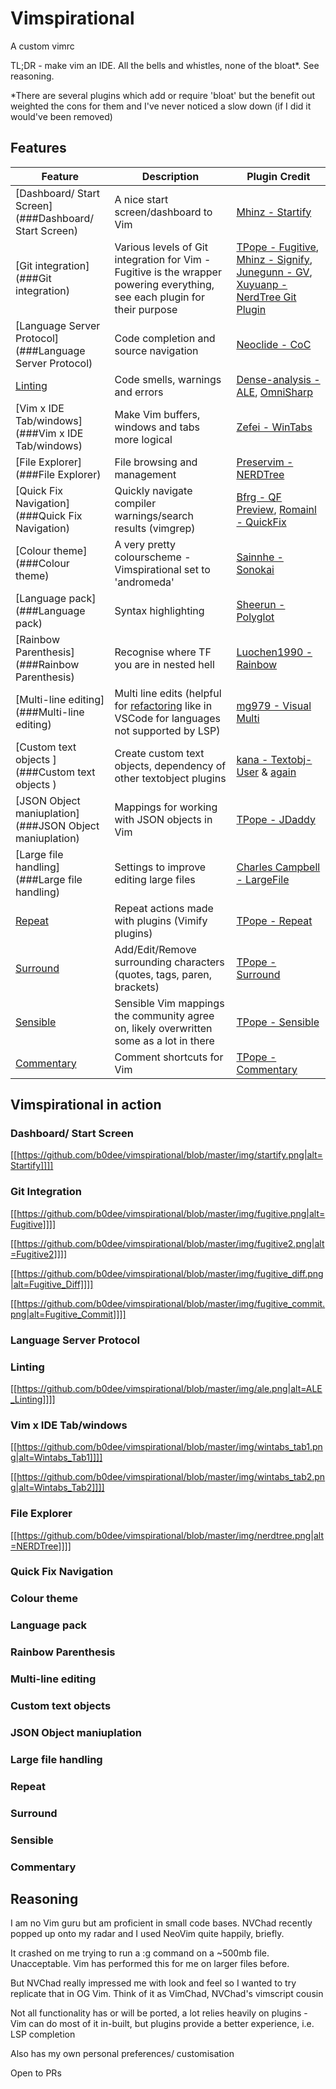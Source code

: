 # Vimspirational

A custom vimrc

TL;DR - make vim an IDE. All the bells and whistles, none of the bloat*. See reasoning.

*There are several plugins which add or require 'bloat' but the benefit out weighted the cons for them and I've never noticed a slow down (if I did it would've been removed)

## Features

| Feature | Description | Plugin Credit |
| ------- | ----------- | ------------- | 
| [Dashboard/ Start Screen](###Dashboard/ Start Screen) | A nice start screen/dashboard to Vim | [Mhinz - Startify](https://github.com/mhinz/vim-startify) |
| [Git integration](###Git integration) | Various levels of Git integration for Vim - Fugitive is the wrapper powering everything, see each plugin for their purpose | [TPope - Fugitive](https://github.com/tpope/vim-fugitive), [Mhinz - Signify](https://github.com/mhinz/vim-signify), [Junegunn - GV](https://github.com/junegunn/gv.vim), [Xuyuanp - NerdTree Git Plugin](https://github.com/xuyuanp/nerdtree-git-plugin) |
| [Language Server Protocol](###Language Server Protocol) | Code completion and source navigation | [Neoclide - CoC](https://github.com/neoclide/coc.nvim) | 
| [Linting](###Linting) | Code smells, warnings and errors | [Dense-analysis - ALE](https://github.com/dense-analysis/ale), [OmniSharp](https://github.com/OmniSharp/omnisharp-vim) |
| [Vim x IDE Tab/windows](###Vim x IDE Tab/windows) | Make Vim buffers, windows and tabs more logical | [Zefei - WinTabs](https://github.com/zefei/vim-wintabs) |
| [File Explorer](###File Explorer) | File browsing and management | [Preservim - NERDTree](https://github.com/preservim/nerdtree) | 
| [Quick Fix Navigation](###Quick Fix Navigation) | Quickly navigate compiler warnings/search results (vimgrep) | [Bfrg - QF Preview](https://github.com/bfrg/vim-qf-preview), [Romainl - QuickFix](https://github.com/romainl/vim-qf) |
| [Colour theme](###Colour theme) | A very pretty colourscheme - Vimspirational set to 'andromeda' | [Sainnhe - Sonokai](https://github.com/sainnhe/sonokai) |
| [Language pack](###Language pack) | Syntax highlighting | [Sheerun - Polyglot](https://github.com/sheerun/vim-polyglot) |
| [Rainbow Parenthesis](###Rainbow Parenthesis) | Recognise where TF you are in nested hell | [Luochen1990 - Rainbow](https://github.com/luochen1990/rainbow) |
| [Multi-line editing](###Multi-line editing) | Multi line edits (helpful for [refactoring](https://code.visualstudio.com/docs/editor/refactoring#_rename-symbol) like in VSCode for languages not supported by LSP) | [mg979 - Visual Multi](https://github.com/mg979/vim-visual-multi) |
| [Custom text objects ](###Custom text objects ) | Create custom text objects, dependency of other textobject plugins | [kana - Textobj-User](https://github.com/kana/vim-textobj-user) & [again](https://github.com/kana/vim-textobj-line) 
| [JSON Object maniuplation](###JSON Object maniuplation) | Mappings for working with JSON objects in Vim | [TPope - JDaddy](https://github.com/tpope/vim-jdaddy) |
| [Large file handling](###Large file handling) | Settings to improve editing large files | [Charles Campbell - LargeFile](https://github.com/vim-scripts/LargeFile)
| [Repeat](###Repeat) | Repeat actions made with plugins (Vimify plugins) | [TPope - Repeat](https://github.com/tpope/vim-repeat) |
| [Surround](###Surround) | Add/Edit/Remove surrounding characters (quotes, tags, paren, brackets) | [TPope - Surround](https://github.com/tpope/vim-surround) |
| [Sensible](###Sensible) | Sensible Vim mappings the community agree on, likely overwritten some as a lot in there | [TPope - Sensible](https://github.com/tpope/vim-sensible) | 
| [Commentary](###Commentary) | Comment shortcuts for Vim | [TPope - Commentary](https://github.com/tpope/vim-commentary) |


## Vimspirational in action

### Dashboard/ Start Screen

[[https://github.com/b0dee/vimspirational/blob/master/img/startify.png|alt=Startify]]]]

### Git Integration

[[https://github.com/b0dee/vimspirational/blob/master/img/fugitive.png|alt=Fugitive]]]]

[[https://github.com/b0dee/vimspirational/blob/master/img/fugitive2.png|alt=Fugitive2]]]]

[[https://github.com/b0dee/vimspirational/blob/master/img/fugitive_diff.png|alt=Fugitive_Diff]]]]

[[https://github.com/b0dee/vimspirational/blob/master/img/fugitive_commit.png|alt=Fugitive_Commit]]]]

### Language Server Protocol
### Linting

[[https://github.com/b0dee/vimspirational/blob/master/img/ale.png|alt=ALE_Linting]]]]

### Vim x IDE Tab/windows

[[https://github.com/b0dee/vimspirational/blob/master/img/wintabs_tab1.png|alt=Wintabs_Tab1]]]]

[[https://github.com/b0dee/vimspirational/blob/master/img/wintabs_tab2.png|alt=Wintabs_Tab2]]]]

### File Explorer

[[https://github.com/b0dee/vimspirational/blob/master/img/nerdtree.png|alt=NERDTree]]]]

### Quick Fix Navigation
### Colour theme
### Language pack
### Rainbow Parenthesis
### Multi-line editing
### Custom text objects 
### JSON Object maniuplation
### Large file handling
### Repeat
### Surround
### Sensible
### Commentary

## Reasoning

I am no Vim guru but am proficient in small code bases. NVChad recently popped
up onto my radar and I used NeoVim quite happily, briefly. 

It crashed on me trying to run a :g command on a ~500mb file. Unacceptable.
Vim has performed this for me on larger files before. 

But NVChad really impressed me with look and feel so I wanted to try replicate
that in OG Vim. Think of it as VimChad, NVChad's vimscript cousin

Not all functionality has or will be ported, a lot relies heavily on plugins -
Vim can do most of it in-built, but plugins provide a better experience, i.e.
LSP completion

Also has my own personal preferences/ customisation

Open to PRs 







